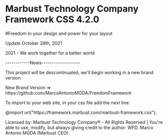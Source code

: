 # Marbust Technology Company Framework CSS 4.2.0
#Freedom in your design and power for your layout
<p>Update October 28th, 2021<p>
<p>2021 - We work together for a better world<p>
<p>------------News-------------------</p>
<p>This project will be descontinuated, we'll begin working in a new brand version<p>
<p>New Brand Version => https://github.com/MarcoAntonioMGDA/FreedomFramework<p>
<p>To import to your web site, in your css file add the next line:</p>
<p>@import url("https://framework.marbust.com/marbust-framework.css");</p>
<p>Licensed by: Marbust Technology Company® - All Rights Reserved | You're able to use, modify, but always giving credit to the author: WFD. Marco Antonio MGDA (Marbust CEO)</p>
